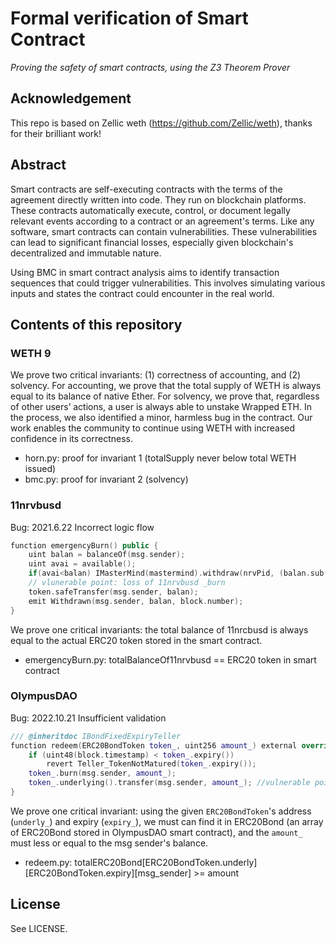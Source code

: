 # Formal verification of Smart Contract

*Proving the safety of smart contracts, using the Z3 Theorem Prover*

## Acknowledgement

This repo is based on Zellic weth (https://github.com/Zellic/weth), thanks for their brilliant work!

## Abstract

Smart contracts are self-executing contracts with the terms of the agreement directly written into code. They run on blockchain platforms. These contracts 	automatically execute, control, or document legally relevant events according to a contract or an agreement's terms. Like any software, smart contracts can contain vulnerabilities. These vulnerabilities can lead to significant financial losses, especially given blockchain's decentralized and immutable nature.

Using BMC in smart contract analysis aims to identify transaction sequences that could trigger vulnerabilities. This involves simulating various inputs and states the contract could encounter in the real world.

## Contents of this repository

### WETH 9

We prove two critical invariants: (1) correctness of accounting, and (2) solvency. For accounting, we prove that the total supply of WETH is always equal to its balance of native Ether. For solvency, we prove that, regardless of other users’ actions, a user is always able to unstake Wrapped ETH. In the process, we also identified a minor, harmless bug in the contract. Our work enables the community to continue using WETH with increased confidence in its correctness.

* horn.py: proof for invariant 1 (totalSupply never below total WETH issued)
* bmc.py: proof for invariant 2 (solvency)

### 11nrvbusd

Bug: 2021.6.22 Incorrect logic flow

```c++
function emergencyBurn() public {
    uint balan = balanceOf(msg.sender);
    uint avai = available();
    if(avai<balan) IMasterMind(mastermind).withdraw(nrvPid, (balan.sub(avai)));
    // vlunerable point: loss of 11nrvbusd _burn
    token.safeTransfer(msg.sender, balan);
    emit Withdrawn(msg.sender, balan, block.number);
}
```

We prove one critical invariants: the total balance of 11nrcbusd is always equal to the actual ERC20 token stored in the smart contract.

* emergencyBurn.py: totalBalanceOf11nrvbusd == ERC20 token in smart contract

### OlympusDAO

Bug: 2022.10.21 Insufficient validation

```c++
/// @inheritdoc IBondFixedExpiryTeller
function redeem(ERC20BondToken token_, uint256 amount_) external override nonReentrant {//vulnerable point, insufficient validation
    if (uint48(block.timestamp) < token_.expiry())
        revert Teller_TokenNotMatured(token_.expiry());
    token_.burn(msg.sender, amount_);
    token_.underlying().transfer(msg.sender, amount_); //vulnerable point, custom contract return OHM.
}
```

We prove one critical invariant: using the given `ERC20BondToken`'s address (`underly_`) and expiry (`expiry_`), we must can find it in ERC20Bond (an array of ERC20Bond stored in OlympusDAO smart contract), and the `amount_` must less or equal to the msg sender's balance.

* redeem.py: totalERC20Bond[ERC20BondToken.underly][ERC20BondToken.expiry][msg_sender] >= amount

## License

See LICENSE.
